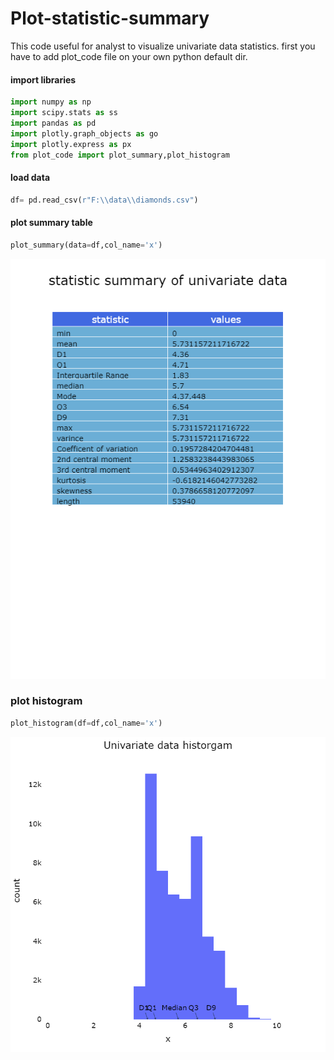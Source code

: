 # Plot-statistic-summary
This code useful for analyst  to visualize univariate data statistics. 
first you have to add plot_code  file on your own python default dir.

#### import libraries
```python
import numpy as np
import scipy.stats as ss
import pandas as pd
import plotly.graph_objects as go
import plotly.express as px
from plot_code import plot_summary,plot_histogram
```

#### load data
```python
df= pd.read_csv(r"F:\\data\\diamonds.csv") 
```
#### plot summary table
```python
plot_summary(data=df,col_name='x')
```

![summar_plot](https://github.com/vishalbpatil1/Plot-statistic-summary/blob/main/newplot%20(5).png)


### plot histogram 
```python
plot_histogram(df=df,col_name='x')
```
![summar_plot](https://github.com/vishalbpatil1/Plot-statistic-summary/blob/main/newplot%20(4).png)
